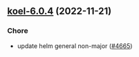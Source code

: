 

## [koel-6.0.4](https://github.com/truecharts/charts/compare/koel-6.0.3...koel-6.0.4) (2022-11-21)

### Chore

- update helm general non-major ([#4665](https://github.com/truecharts/charts/issues/4665))
  
  